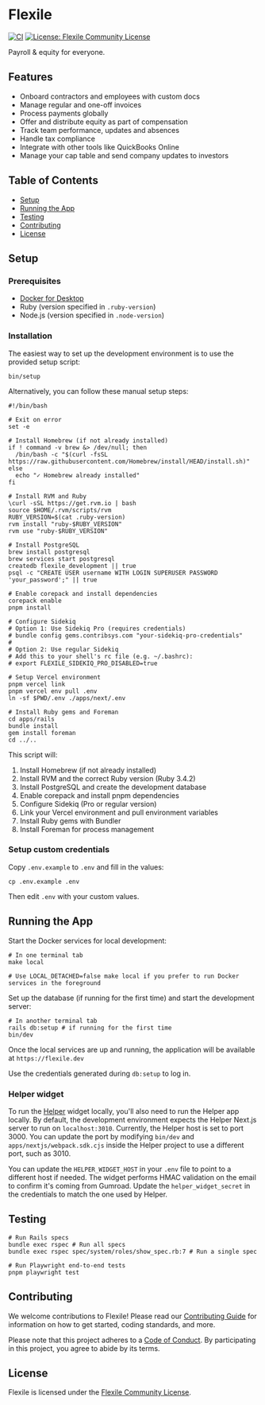 # Flexile

[![CI](https://github.com/antiwork/flexile/actions/workflows/ci.yml/badge.svg?branch=main)](https://github.com/antiwork/flexile/actions/workflows/ci.yml?query=branch%3Amain)
[![License: Flexile Community License](https://img.shields.io/badge/License-Flexile%20Community-blue.svg)](https://github.com/antiwork/flexile/blob/main/LICENSE.md)

Payroll & equity for everyone.

## Features

- Onboard contractors and employees with custom docs
- Manage regular and one-off invoices
- Process payments globally
- Offer and distribute equity as part of compensation
- Track team performance, updates and absences
- Handle tax compliance
- Integrate with other tools like QuickBooks Online
- Manage your cap table and send company updates to investors

## Table of Contents

- [Setup](#setup)
- [Running the App](#running-the-app)
- [Testing](#testing)
- [Contributing](#contributing)
- [License](#license)

## Setup

### Prerequisites

- [Docker for Desktop](https://docs.docker.com/engine/install/)
- Ruby (version specified in `.ruby-version`)
- Node.js (version specified in `.node-version`)

### Installation

The easiest way to set up the development environment is to use the provided setup script:

```shell
bin/setup
```

Alternatively, you can follow these manual setup steps:

```shell
#!/bin/bash

# Exit on error
set -e

# Install Homebrew (if not already installed)
if ! command -v brew &> /dev/null; then
  /bin/bash -c "$(curl -fsSL https://raw.githubusercontent.com/Homebrew/install/HEAD/install.sh)"
else
  echo "✓ Homebrew already installed"
fi

# Install RVM and Ruby
\curl -sSL https://get.rvm.io | bash
source $HOME/.rvm/scripts/rvm
RUBY_VERSION=$(cat .ruby-version)
rvm install "ruby-$RUBY_VERSION"
rvm use "ruby-$RUBY_VERSION"

# Install PostgreSQL
brew install postgresql
brew services start postgresql
createdb flexile_development || true
psql -c "CREATE USER username WITH LOGIN SUPERUSER PASSWORD 'your_password';" || true

# Enable corepack and install dependencies
corepack enable
pnpm install

# Configure Sidekiq
# Option 1: Use Sidekiq Pro (requires credentials)
# bundle config gems.contribsys.com "your-sidekiq-pro-credentials"
# 
# Option 2: Use regular Sidekiq
# Add this to your shell's rc file (e.g. ~/.bashrc):
# export FLEXILE_SIDEKIQ_PRO_DISABLED=true

# Setup Vercel environment
pnpm vercel link
pnpm vercel env pull .env
ln -sf $PWD/.env ./apps/next/.env

# Install Ruby gems and Foreman
cd apps/rails
bundle install
gem install foreman
cd ../..
```

This script will:

1. Install Homebrew (if not already installed)
2. Install RVM and the correct Ruby version (Ruby 3.4.2)
3. Install PostgreSQL and create the development database
4. Enable corepack and install pnpm dependencies
5. Configure Sidekiq (Pro or regular version)
6. Link your Vercel environment and pull environment variables
7. Install Ruby gems with Bundler
8. Install Foreman for process management

### Setup custom credentials

Copy `.env.example` to `.env` and fill in the values:

```shell
cp .env.example .env
```

Then edit `.env` with your custom values.

## Running the App

Start the Docker services for local development:

```shell
# In one terminal tab
make local

# Use LOCAL_DETACHED=false make local if you prefer to run Docker services in the foreground
```

Set up the database (if running for the first time) and start the development server:

```shell
# In another terminal tab
rails db:setup # if running for the first time
bin/dev
```

Once the local services are up and running, the application will be available at `https://flexile.dev`

Use the credentials generated during `db:setup` to log in.

### Helper widget

To run the [Helper](https://github.com/antiwork/helper) widget locally, you'll also need to run the Helper app locally. By default, the development environment expects the Helper Next.js server to run on `localhost:3010`. Currently, the Helper host is set to port 3000. You can update the port by modifying `bin/dev` and `apps/nextjs/webpack.sdk.cjs` inside the Helper project to use a different port, such as 3010.

You can update the `HELPER_WIDGET_HOST` in your `.env` file to point to a different host if needed.
The widget performs HMAC validation on the email to confirm it's coming from Gumroad. Update the `helper_widget_secret` in the credentials to match the one used by Helper.

## Testing

```shell
# Run Rails specs
bundle exec rspec # Run all specs
bundle exec rspec spec/system/roles/show_spec.rb:7 # Run a single spec

# Run Playwright end-to-end tests
pnpm playwright test
```

## Contributing

We welcome contributions to Flexile! Please read our [Contributing Guide](CONTRIBUTING.md) for information on how to get started, coding standards, and more.

Please note that this project adheres to a [Code of Conduct](CODE_OF_CONDUCT.md). By participating in this project, you agree to abide by its terms.

## License

Flexile is licensed under the [Flexile Community License](LICENSE.md).
